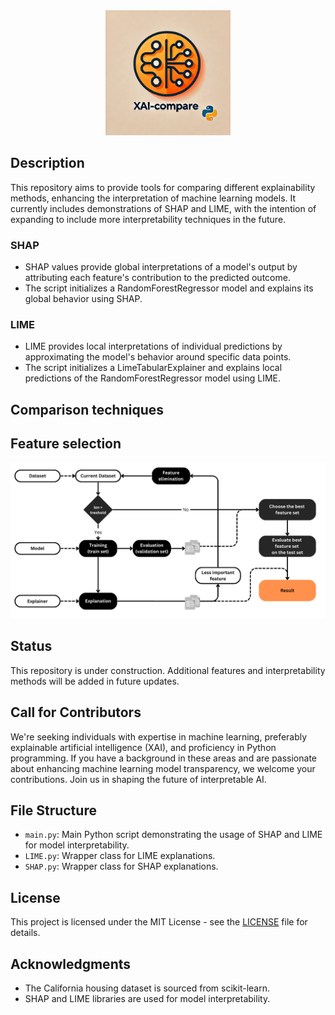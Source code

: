 <div align="center">
    <img src="xai_compare/docs/images/photo_2024-07-18%2011.58.07.jpeg" alt="Logo" width="200"/>
</div>

## Description
This repository aims to provide tools for comparing different explainability methods, enhancing the interpretation of machine learning models. It currently includes demonstrations of SHAP and LIME, with the intention of expanding to include more interpretability techniques in the future.

### SHAP
- SHAP values provide global interpretations of a model's output by attributing each feature's contribution to the predicted outcome.
- The script initializes a RandomForestRegressor model and explains its global behavior using SHAP.

### LIME
- LIME provides local interpretations of individual predictions by approximating the model's behavior around specific data points.
- The script initializes a LimeTabularExplainer and explains local predictions of the RandomForestRegressor model using LIME.

## Comparison techniques

## Feature selection

<div align="center">
    <img src="xai_compare/docs/images/Feature_selection_wf.png" alt="Logo" width="600"/>
</div>

## Status
This repository is under construction. Additional features and interpretability methods will be added in future updates.

## Call for Contributors
We're seeking individuals with expertise in machine learning, preferably explainable artificial intelligence (XAI), and proficiency in Python programming. If you have a background in these areas and are passionate about enhancing machine learning model transparency, we welcome your contributions. Join us in shaping the future of interpretable AI.

## File Structure
- `main.py`: Main Python script demonstrating the usage of SHAP and LIME for model interpretability.
- `LIME.py`: Wrapper class for LIME explanations.
- `SHAP.py`: Wrapper class for SHAP explanations.

## License
This project is licensed under the MIT License - see the [LICENSE](LICENSE) file for details.

## Acknowledgments
- The California housing dataset is sourced from scikit-learn.
- SHAP and LIME libraries are used for model interpretability.
